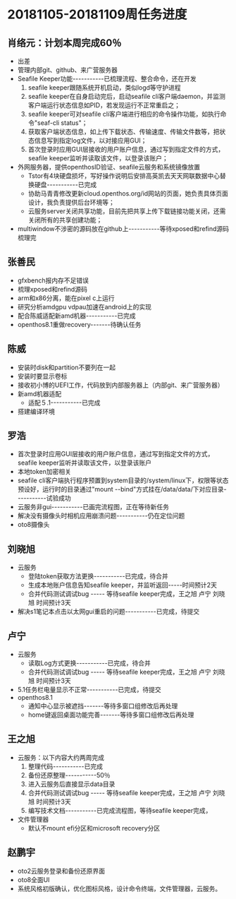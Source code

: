 # 20181105-20181109周任务进度

## 肖络元：计划本周完成60％
- 出差
- 管理内部git、github、来广营服务器
- Seafile Keeper功能-----------已梳理流程、整合命令，还在开发
   1. seafile keeper跟随系统开机启动，类似logd等守护进程
   2. seafile keeper在自身启动完后，启动seafile cli客户端daemon，并监测客户端运行状态信息如PID，若发现运行不正常重启之；
   3. seafile keeper可对seafile cli客户端进行相应的命令操作功能，如执行命令"seaf-cli status"；
   4. 获取客户端状态信息，如上传下载状态、传输速度、传输文件数等，把状态信息写到指定log文件，以对接应用GUI；
   5. 首次登录时应用GUI层接收的用户账户信息，通过写到指定文件的方式，seafile keeper监听并读取该文件，以登录该账户；
- 外网服务器，提供openthosID验证、seafile云服务和系统镜像放置
   - Tstor有4块硬盘损坏，写好操作说明后安排高英凯去天天网联数据中心替换硬盘-----------已完成
   - 协助马青青修改更新cloud.openthos.org/id网站的页面，她负责具体页面设计，我负责提供后台环境等；
   - 云服务server关闭共享功能，目前先把共享上传下载链接功能关闭，还需关闭所有的共享创建功能；
- multiwindow不涉密的源码放在github上-----------等待xposed和refind源码梳理完

## 张善民
- gfxbench报内存不足错误
- 梳理xposed和refind源码
- arm和x86分离，能在pixel c上运行
- 研究分析amdgpu vdpau加速在android上的实现
- 配合陈威适配新amd机器-----------已完成
- openthos8.1重做recovery-------待确认任务

## 陈威
- 安装时disk和partition不要列在一起
- 安装时要显示卷标
- 接收初小博的UEFI工作，代码放到内部服务器上（内部git、来广营服务器）
- 新amd机器适配
   - 适配５.1-----------已完成
- 搭建编译环境

## 罗浩
- 首次登录时应用GUI层接收的用户账户信息，通过写到指定文件的方式，seafile keeper监听并读取该文件，以登录该账户
- 本地token加密相关
- seafile cli客户端执行程序预置到system目录的/system/linux下，权限等状态预设好，运行时的目录通过"mount --bind"方式挂在/data/data/下对应目录-----------试验成功
- 云服务非gui-----------已画完流程图，正在等待新任务
- 解决没有摄像头时相机应用崩溃问题-----------仍在定位问题
- oto8摄像头

## 刘晓旭
- 云服务
   - 登陆token获取方法更换-----------已完成，待合并
   - 生成本地账户信息告知seafile keeper，并监听返回-----时间预计2天
   - 合并代码测试调试bug ----- 等待seafile keeper完成，王之旭 卢宁 刘晓旭 时间预计3天
- 解决s1笔记本点击以太网gui重启的问题-----------已完成，待提交

## 卢宁
- 云服务
   - 读取Log方式更换-----------已完成，待合并
   - 合并代码测试调试bug ----- 等待seafile keeper完成，王之旭 卢宁 刘晓旭 时间预计3天
- 5.1任务栏电量显示不正常-----------已完成，待提交
- openthos8.1
   - 通知中心显示被遮挡-------等待多窗口组修改后再处理
   - home键返回桌面功能完善-------等待多窗口组修改后再处理

## 王之旭
- 云服务：以下内容大约两周完成
   1. 整理代码-----------已完成
   2. 备份还原整理-----------50％
   3. 进入云服务后直接显示data目录
   4. 合并代码测试调试bug ----- 等待seafile keeper完成，王之旭 卢宁 刘晓旭 时间预计3天
   5. 编写技术文档-----------已完成流程图，等待seafile keeper完成，
- 文件管理器
   - 默认不mount efi分区和microsoft recovery分区

## 赵鹏宇
- oto2云服务登录和备份还原界面
- oto8全面UI
- 系统风格初版确认，优化图标风格，设计命令终端，文件管理器，云服务。
